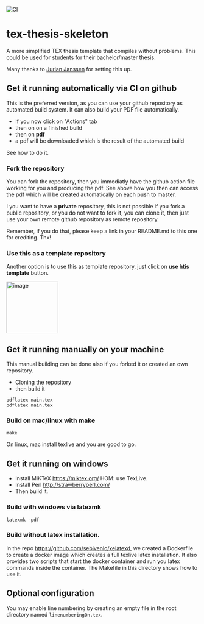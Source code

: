 ![CI](https://github.com/sebivenlo/tex-thesis-skeleton/workflows/CI/badge.svg)

# tex-thesis-skeleton
A more simplified TEX thesis template that compiles without problems. This could be used for students for their bachelor/master thesis.

Many thanks to [Jurian Janssen](https://github.com/Woeler) for setting this up.

## Get it running automatically via CI on github

This is the preferred version, as you can use your github repository as automated build system. It can also build your PDF file automatically.

- If you now click on "Actions" tab
- then on on a finished build
- then on **pdf**
- a pdf will be downloaded which is the result of the automated build

See how to do it.

### Fork the repository

You can fork the repository, then you immediatly have the github action file working for you and producing the pdf. See above how you then can access the pdf which will be created automatically on each push to master.

I you want to have a **private** repository, this is not possible if you fork a public repository, or you do not want to fork it, you can clone it, then just use your own remote github repository as remote repository.

Remember, if you do that, please keep a link in your README.md to this one for crediting. Thx!

### Use this as a template repository

Another option is to use this as template repository, just click on **use htis template** button.

<img width="136" alt="image" src="https://user-images.githubusercontent.com/764295/78676875-54943900-78e7-11ea-9e5d-a23cab84ef24.png">


## Get it running manually on your machine

This manual building can be done also if you forked it or created an own repository.

- Cloning the repository
- then build it

```
pdflatex main.tex
pdflatex main.tex
```

### Build on mac/linux with make
```
make
```
On linux, mac install texlive and you are good to go.

## Get it running on windows
- Install MiKTeX    https://miktex.org/ HOM: use TexLive.
- Install Perl      http://strawberryperl.com/
- Then build it.

### Build with windows via latexmk
```
latexmk -pdf
```

### Build without latex installation.

In the repo https://github.com/sebivenlo/xelatexd, we created a Dockerfile to create a docker image which
creates a full texlive latex installation. It also provides two scripts that start the docker container and run
you latex commands inside the container. The Makefile in this directory shows how to use it.


## Optional configuration
You may enable line numbering by creating an empty file in the root directory named `linenumberingOn.tex`.
